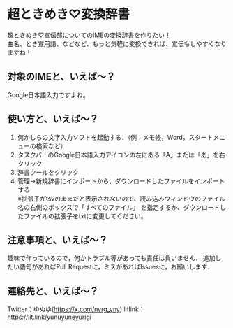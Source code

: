 # 超ときめき♡変換辞書
超ときめき♡宣伝部についてのIMEの変換辞書を作りたい！  
曲名、とき宣用語、などなど、もっと気軽に変換できれば、宣伝もしやすくなりますね！

## 対象のIMEと、いえば～？
Google日本語入力ですよね。

## 使い方と、いえば～？
1. 何かしらの文字入力ソフトを起動する．（例：メモ帳，Word，スタートメニューの検索など）
2. タスクバーのGoogle日本語入力アイコンの左にある「A」または「あ」を右クリック
3. 辞書ツールをクリック
4. 管理→新規辞書にインポートから，ダウンロードしたファイルをインポートする  
   ※拡張子がtsvのままだと表示されないので、読み込みウィンドウのファイル名の右側のボックスで「すべてのファイル」
を指定するか、ダウンロードしたファイルの拡張子をtxtに変更してください。

## 注意事項と、いえば～？
趣味で作っているので，何かトラブル等があっても責任は負いません．
追加したい語句があればPull Requestに，ミスがあればIssuesに，お願いします．

## 連絡先と、いえば～？
Twitter：ゆぬゆ(https://x.com/nyrg_yny)
litlink：https://lit.link/yunuyuneyurigi
